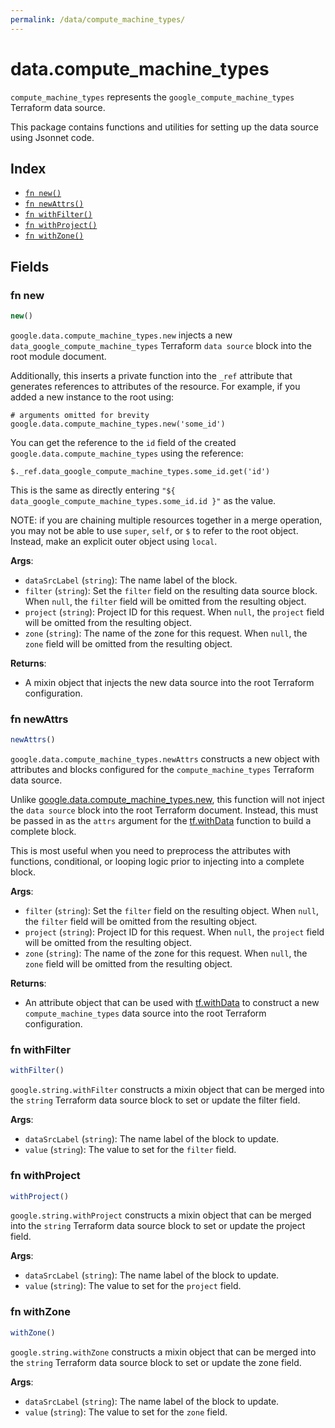 ```yaml
---
permalink: /data/compute_machine_types/
---
```


# data.compute_machine_types

`compute_machine_types` represents the `google_compute_machine_types` Terraform data source.



This package contains functions and utilities for setting up the data source using Jsonnet code.


## Index

* [`fn new()`](#fn-new)
* [`fn newAttrs()`](#fn-newattrs)
* [`fn withFilter()`](#fn-withfilter)
* [`fn withProject()`](#fn-withproject)
* [`fn withZone()`](#fn-withzone)

## Fields

### fn new

```ts
new()
```


`google.data.compute_machine_types.new` injects a new `data_google_compute_machine_types` Terraform `data source`
block into the root module document.

Additionally, this inserts a private function into the `_ref` attribute that generates references to attributes of the
resource. For example, if you added a new instance to the root using:

    # arguments omitted for brevity
    google.data.compute_machine_types.new('some_id')

You can get the reference to the `id` field of the created `google.data.compute_machine_types` using the reference:

    $._ref.data_google_compute_machine_types.some_id.get('id')

This is the same as directly entering `"${ data_google_compute_machine_types.some_id.id }"` as the value.

NOTE: if you are chaining multiple resources together in a merge operation, you may not be able to use `super`, `self`,
or `$` to refer to the root object. Instead, make an explicit outer object using `local`.

**Args**:
  - `dataSrcLabel` (`string`): The name label of the block.
  - `filter` (`string`): Set the `filter` field on the resulting data source block. When `null`, the `filter` field will be omitted from the resulting object.
  - `project` (`string`): Project ID for this request. When `null`, the `project` field will be omitted from the resulting object.
  - `zone` (`string`): The name of the zone for this request. When `null`, the `zone` field will be omitted from the resulting object.

**Returns**:
- A mixin object that injects the new data source into the root Terraform configuration.


### fn newAttrs

```ts
newAttrs()
```


`google.data.compute_machine_types.newAttrs` constructs a new object with attributes and blocks configured for the `compute_machine_types`
Terraform data source.

Unlike [google.data.compute_machine_types.new](#fn-new), this function will not inject the `data source`
block into the root Terraform document. Instead, this must be passed in as the `attrs` argument for the
[tf.withData](https://github.com/tf-libsonnet/core/tree/main/docs#fn-withdata) function to build a complete block.

This is most useful when you need to preprocess the attributes with functions, conditional, or looping logic prior to
injecting into a complete block.

**Args**:
  - `filter` (`string`): Set the `filter` field on the resulting object. When `null`, the `filter` field will be omitted from the resulting object.
  - `project` (`string`): Project ID for this request. When `null`, the `project` field will be omitted from the resulting object.
  - `zone` (`string`): The name of the zone for this request. When `null`, the `zone` field will be omitted from the resulting object.

**Returns**:
  - An attribute object that can be used with [tf.withData](https://github.com/tf-libsonnet/core/tree/main/docs#fn-withdata) to construct a new `compute_machine_types` data source into the root Terraform configuration.


### fn withFilter

```ts
withFilter()
```

`google.string.withFilter` constructs a mixin object that can be merged into the `string`
Terraform data source block to set or update the filter field.



**Args**:
  - `dataSrcLabel` (`string`): The name label of the block to update.
  - `value` (`string`): The value to set for the `filter` field.


### fn withProject

```ts
withProject()
```

`google.string.withProject` constructs a mixin object that can be merged into the `string`
Terraform data source block to set or update the project field.



**Args**:
  - `dataSrcLabel` (`string`): The name label of the block to update.
  - `value` (`string`): The value to set for the `project` field.


### fn withZone

```ts
withZone()
```

`google.string.withZone` constructs a mixin object that can be merged into the `string`
Terraform data source block to set or update the zone field.



**Args**:
  - `dataSrcLabel` (`string`): The name label of the block to update.
  - `value` (`string`): The value to set for the `zone` field.
